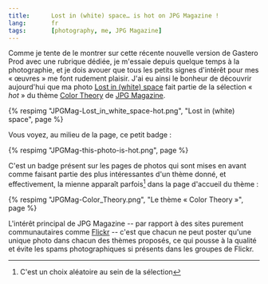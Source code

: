 ```yaml
---
title:      Lost in (white) space… is hot on JPG Magazine !
lang:       fr
tags:       [photography, me, JPG Magazine]
---
```


Comme je tente de le montrer sur cette récente nouvelle version de Gastero Prod avec une rubrique dédiée, je m'essaie depuis quelque temps à la photographie, et je dois avouer que tous les petits signes d'intérêt pour mes « œuvres » me font rudement plaisir. J'ai eu ainsi le bonheur de découvrir aujourd'hui que ma photo [Lost in (white) space](http://www.jpgmag.com/photos/20192) fait partie de la sélection « *hot* » du thème [Color Theory](http://www.jpgmag.com/themes/40) de [JPG Magazine](http://www.jpgmag.com/).

{% respimg "JPGMag-Lost_in_white_space-hot.png", "Lost in (white) space", page %}

Vous voyez, au milieu de la page, ce petit badge :

{% respimg "JPGMag-this-photo-is-hot.png", page %}

C'est un badge présent sur les pages de photos qui sont mises en avant comme faisant partie des plus intéressantes d'un thème donné, et effectivement, la mienne apparaît parfois[^1] dans la page d'accueil du thème :

{% respimg "JPGMag-Color_Theory.png", "Le thème « Color Theory »", page %}

L'intérêt principal de JPG Magazine -- par rapport à des sites purement communautaires comme [Flickr](https://www.flickr.com/) -- c'est que chacun ne peut poster qu'une unique photo dans chacun des thèmes proposés, ce qui pousse à la qualité et évite les spams photographiques si présents dans les groupes de Flickr.

[^1]: C'est un choix aléatoire au sein de la sélection
